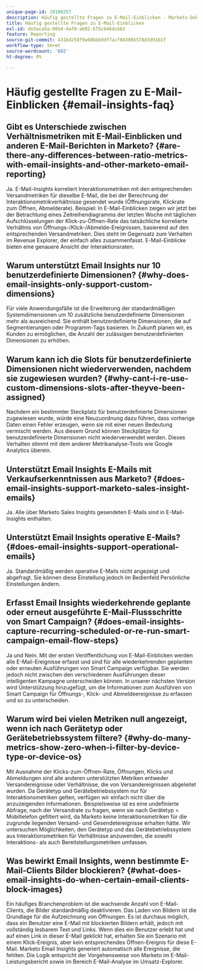 ```yaml
---
unique-page-id: 10100257
description: Häufig gestellte Fragen zu E-Mail-Einblicken - Marketo-Dokumente - Produktdokumentation
title: Häufig gestellte Fragen zu E-Mail-Einblicken
exl-id: de3aca5a-08b4-4af8-ab92-675cb46dcbb2
feature: Reporting
source-git-commit: 431bd258f9a68bbb9df7acf043085578d3d91b1f
workflow-type: tm+mt
source-wordcount: '602'
ht-degree: 0%

---
```


# Häufig gestellte Fragen zu E-Mail-Einblicken {#email-insights-faq}

## Gibt es Unterschiede zwischen Verhältnismetriken mit E-Mail-Einblicken und anderen E-Mail-Berichten in Marketo? {#are-there-any-differences-between-ratio-metrics-with-email-insights-and-other-marketo-email-reporting}

Ja. E-Mail-Insights korreliert Interaktionsmetriken mit den entsprechenden Versandmetriken für dieselbe E-Mail, die bei der Berechnung der Interaktionsmetrikverhältnisse gesendet wurde (Öffnungsrate, Klickrate zum Öffnen, Abmelderate). Beispiel: In E-Mail-Einblicken zeigen wir jetzt bei der Betrachtung eines Zeitreihendiagramms der letzten Woche mit täglichen Aufschlüsselungen der Klick-zu-Öffnen-Rate das tatsächliche korrelierte Verhältnis von Öffnungs-/Klick-/Abmelde-Ereignissen, basierend auf den entsprechenden Versandmetriken. Dies steht im Gegensatz zum Verhalten im Revenue Explorer, der einfach alles zusammenfasst. E-Mail-Einblicke bieten eine genauere Ansicht der Interaktionsraten.

## Warum unterstützt Email Insights nur 10 benutzerdefinierte Dimensionen? {#why-does-email-insights-only-support-custom-dimensions}

Für viele Anwendungsfälle ist die Erweiterung der standardmäßigen Systemdimensionen um 10 zusätzliche benutzerdefinierte Dimensionen mehr als ausreichend. Sie enthält benutzerdefinierte Dimensionen, die auf Segmentierungen oder Programm-Tags basieren. In Zukunft planen wir, es Kunden zu ermöglichen, die Anzahl der zulässigen benutzerdefinierten Dimensionen zu erhöhen.

## Warum kann ich die Slots für benutzerdefinierte Dimensionen nicht wiederverwenden, nachdem sie zugewiesen wurden? {#why-cant-i-re-use-custom-dimensions-slots-after-theyve-been-assigned}

Nachdem ein bestimmter Steckplatz für benutzerdefinierte Dimensionen zugewiesen wurde, würde eine Neuzuordnung dazu führen, dass vorherige Daten einen Fehler erzeugen, wenn sie mit einer neuen Bedeutung vermischt werden. Aus diesem Grund können Steckplätze für benutzerdefinierte Dimensionen nicht wiederverwendet werden. Dieses Verhalten stimmt mit dem anderer Metrikanalyse-Tools wie Google Analytics überein.

## Unterstützt Email Insights E-Mails mit Verkaufserkenntnissen aus Marketo? {#does-email-insights-support-marketo-sales-insight-emails}

Ja. Alle über Marketo Sales Insights gesendeten E-Mails sind in E-Mail-Insights enthalten.

## Unterstützt Email Insights operative E-Mails? {#does-email-insights-support-operational-emails}

Ja. Standardmäßig werden operative E-Mails nicht angezeigt und abgefragt. Sie können diese Einstellung jedoch im Bedienfeld Persönliche Einstellungen ändern.

## Erfasst Email Insights wiederkehrende geplante oder erneut ausgeführte E-Mail-Flussschritte von Smart Campaign? {#does-email-insights-capture-recurring-scheduled-or-re-run-smart-campaign-email-flow-steps}

Ja und Nein. Mit der ersten Veröffentlichung von E-Mail-Einblicken werden alle E-Mail-Ereignisse erfasst und sind für alle wiederkehrenden geplanten oder erneuten Ausführungen von Smart Campaign verfügbar. Sie werden jedoch nicht zwischen den verschiedenen Ausführungen dieser intelligenten Kampagne unterscheiden können. In unserer nächsten Version wird Unterstützung hinzugefügt, um die Informationen zum Ausführen von Smart Campaign für Öffnungs-, Klick- und Abmeldeereignisse zu erfassen und so zu unterscheiden.

## Warum wird bei vielen Metriken null angezeigt, wenn ich nach Gerätetyp oder Gerätebetriebssystem filtere? {#why-do-many-metrics-show-zero-when-i-filter-by-device-type-or-device-os}

Mit Ausnahme der Klicks-zum-Öffnen-Rate, Öffnungen, Klicks und Abmeldungen sind alle anderen unterstützten Metriken entweder Versandereignisse oder Verhältnisse, die von Versandereignissen abgeleitet wurden. Da Gerätetyp und Gerätebetriebssystem nur für Interaktionsmetriken gelten, verfügen wir einfach nicht über die anzuzeigenden Informationen. Beispielsweise ist es eine undefinierte Abfrage, nach der Versandrate zu fragen, wenn sie nach Gerätetyp = Mobiltelefon gefiltert wird, da Marketo keine Interaktionsmetriken für die zugrunde liegenden Versand- und Gesendetereignisse erhalten hätte. Wir untersuchen Möglichkeiten, den Gerätetyp und das Gerätebetriebssystem aus Interaktionsmetriken für Verhältnisse anzuwenden, die sowohl Interaktions- als auch Bereitstellungsmetriken umfassen.

## Was bewirkt Email Insights, wenn bestimmte E-Mail-Clients Bilder blockieren? {#what-does-email-insights-do-when-certain-email-clients-block-images}

Ein häufiges Branchenproblem ist die wachsende Anzahl von E-Mail-Clients, die Bilder standardmäßig deaktivieren. Das Laden von Bildern ist die Grundlage für die Aufzeichnung von Öffnungen. Es ist durchaus möglich, dass ein Benutzer eine E-Mail mit blockierten Bildern erhält, jedoch mit vollständig lesbarem Text und Links. Wenn dies ein Benutzer erlebt hat und auf einen Link in dieser E-Mail geklickt hat, erhalten Sie ein Szenario mit einem Klick-Ereignis, aber kein entsprechendes Öffnen-Ereignis für diese E-Mail. Marketo Email Insights generiert automatisch alle Ereignisse, die fehlten. Die Logik entspricht der Vorgehensweise von Marketo im E-Mail-Leistungsbericht sowie im Bereich E-Mail-Analyse im Umsatz-Explorer.
